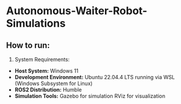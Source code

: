 # Autonomous-Waiter-Robot-Simulations
## How to run:
1.	System Requirements:
* **Host System:** Windows 11 
*  **Development Environment:** Ubuntu 22.04.4 LTS running via WSL (Windows Subsystem for Linux) 
*  **ROS2 Distribution:** Humble 
*  **Simulation Tools:** Gazebo for simulation RViz for visualization
